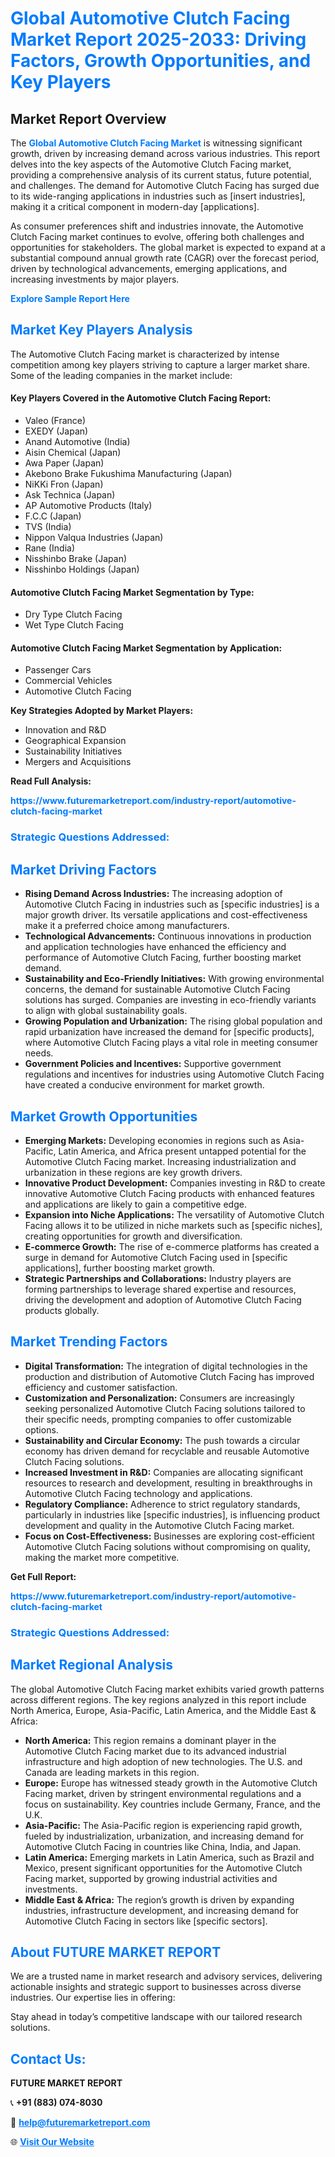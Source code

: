 <h1 style="color: #007BFF;">Global Automotive Clutch Facing Market Report 2025-2033: Driving Factors, Growth Opportunities, and Key Players</h1>

<section id="overview">
<h2>Market Report Overview</h2>
<p>The <a href="https://www.futuremarketreport.com/industry-report/automotive-clutch-facing-market" style="color: #007BFF; text-decoration: none;"><strong>Global Automotive Clutch Facing Market</strong></a> is witnessing significant growth, driven by increasing demand across various industries. This report delves into the key aspects of the Automotive Clutch Facing market, providing a comprehensive analysis of its current status, future potential, and challenges. The demand for Automotive Clutch Facing has surged due to its wide-ranging applications in industries such as [insert industries], making it a critical component in modern-day [applications].</p>
<p>As consumer preferences shift and industries innovate, the Automotive Clutch Facing market continues to evolve, offering both challenges and opportunities for stakeholders. The global market is expected to expand at a substantial compound annual growth rate (CAGR) over the forecast period, driven by technological advancements, emerging applications, and increasing investments by major players.</p>
</section>

<section id="overview">
<p><a href="https://www.futuremarketreport.com/request-sample/reportId=126193" style="color: #007BFF; text-decoration: none;"><strong>Explore Sample Report Here</strong></a></p>
</section>

<section id="key-players">
<h2 style="color: #007BFF;">Market Key Players Analysis</h2>
<p>The Automotive Clutch Facing market is characterized by intense competition among key players striving to capture a larger market share. Some of the leading companies in the market include:</p>
<h4>Key Players Covered in the Automotive Clutch Facing Report:</h4>
<ul><li>Valeo (France)</li><li>EXEDY (Japan)</li><li>Anand Automotive (India)</li><li>Aisin Chemical (Japan)</li><li>Awa Paper (Japan)</li><li>Akebono Brake Fukushima Manufacturing (Japan)</li><li>NiKKi Fron (Japan)</li><li>Ask Technica (Japan)</li><li>AP Automotive Products (Italy)</li><li>F.C.C (Japan)</li><li>TVS (India)</li><li>Nippon Valqua Industries (Japan)</li><li>Rane (India)</li><li>Nisshinbo Brake (Japan)</li><li>Nisshinbo Holdings (Japan)</li></ul>
<h4>Automotive Clutch Facing Market Segmentation by Type:</h4>
<ul><li>Dry Type Clutch Facing</li><li>Wet Type Clutch Facing</li></ul>

<h4>Automotive Clutch Facing Market Segmentation by Application:</h4>
<ul><li>Passenger Cars</li><li>Commercial Vehicles</li><li>Automotive Clutch Facing</li></ul>
<p><strong>Key Strategies Adopted by Market Players:</strong></p>
<ul>
<li>Innovation and R&D</li>
<li>Geographical Expansion</li>
<li>Sustainability Initiatives</li>
<li>Mergers and Acquisitions</li>
</ul>
</section>

<section>
<p><strong>Read Full Analysis: </strong></p><a href="https://www.futuremarketreport.com/industry-report/automotive-clutch-facing-market" style="color: #007BFF; text-decoration: none;"><strong>https://www.futuremarketreport.com/industry-report/automotive-clutch-facing-market</strong></a>
<h3 style="color: #007BFF;">Strategic Questions Addressed:</h3>
</section>

<section id="driving-factors">
<h2 style="color: #007BFF;">Market Driving Factors</h2>
<ul>
<li><strong>Rising Demand Across Industries:</strong> The increasing adoption of Automotive Clutch Facing in industries such as [specific industries] is a major growth driver. Its versatile applications and cost-effectiveness make it a preferred choice among manufacturers.</li>
<li><strong>Technological Advancements:</strong> Continuous innovations in production and application technologies have enhanced the efficiency and performance of Automotive Clutch Facing, further boosting market demand.</li>
<li><strong>Sustainability and Eco-Friendly Initiatives:</strong> With growing environmental concerns, the demand for sustainable Automotive Clutch Facing solutions has surged. Companies are investing in eco-friendly variants to align with global sustainability goals.</li>
<li><strong>Growing Population and Urbanization:</strong> The rising global population and rapid urbanization have increased the demand for [specific products], where Automotive Clutch Facing plays a vital role in meeting consumer needs.</li>
<li><strong>Government Policies and Incentives:</strong> Supportive government regulations and incentives for industries using Automotive Clutch Facing have created a conducive environment for market growth.</li>
</ul>
</section>

<section id="growth-opportunities">
<h2 style="color: #007BFF;">Market Growth Opportunities</h2>
<ul>
<li><strong>Emerging Markets:</strong> Developing economies in regions such as Asia-Pacific, Latin America, and Africa present untapped potential for the Automotive Clutch Facing market. Increasing industrialization and urbanization in these regions are key growth drivers.</li>
<li><strong>Innovative Product Development:</strong> Companies investing in R&D to create innovative Automotive Clutch Facing products with enhanced features and applications are likely to gain a competitive edge.</li>
<li><strong>Expansion into Niche Applications:</strong> The versatility of Automotive Clutch Facing allows it to be utilized in niche markets such as [specific niches], creating opportunities for growth and diversification.</li>
<li><strong>E-commerce Growth:</strong> The rise of e-commerce platforms has created a surge in demand for Automotive Clutch Facing used in [specific applications], further boosting market growth.</li>
<li><strong>Strategic Partnerships and Collaborations:</strong> Industry players are forming partnerships to leverage shared expertise and resources, driving the development and adoption of Automotive Clutch Facing products globally.</li>
</ul>
</section>

<section id="trending-factors">
<h2 style="color: #007BFF;">Market Trending Factors</h2>
<ul>
<li><strong>Digital Transformation:</strong> The integration of digital technologies in the production and distribution of Automotive Clutch Facing has improved efficiency and customer satisfaction.</li>
<li><strong>Customization and Personalization:</strong> Consumers are increasingly seeking personalized Automotive Clutch Facing solutions tailored to their specific needs, prompting companies to offer customizable options.</li>
<li><strong>Sustainability and Circular Economy:</strong> The push towards a circular economy has driven demand for recyclable and reusable Automotive Clutch Facing solutions.</li>
<li><strong>Increased Investment in R&D:</strong> Companies are allocating significant resources to research and development, resulting in breakthroughs in Automotive Clutch Facing technology and applications.</li>
<li><strong>Regulatory Compliance:</strong> Adherence to strict regulatory standards, particularly in industries like [specific industries], is influencing product development and quality in the Automotive Clutch Facing market.</li>
<li><strong>Focus on Cost-Effectiveness:</strong> Businesses are exploring cost-efficient Automotive Clutch Facing solutions without compromising on quality, making the market more competitive.</li>
</ul>
</section>

<section>
<p><strong>Get Full Report: </strong></p><a href="https://www.futuremarketreport.com/industry-report/automotive-clutch-facing-market" style="color: #007BFF; text-decoration: none;"><strong>https://www.futuremarketreport.com/industry-report/automotive-clutch-facing-market</strong></a>
<h3 style="color: #007BFF;">Strategic Questions Addressed:</h3>
</section>


<section id="regional-analysis">
<h2 style="color: #007BFF;">Market Regional Analysis</h2>
<p>The global Automotive Clutch Facing market exhibits varied growth patterns across different regions. The key regions analyzed in this report include North America, Europe, Asia-Pacific, Latin America, and the Middle East & Africa:</p>
<ul>
<li><strong>North America:</strong> This region remains a dominant player in the Automotive Clutch Facing market due to its advanced industrial infrastructure and high adoption of new technologies. The U.S. and Canada are leading markets in this region.</li>
<li><strong>Europe:</strong> Europe has witnessed steady growth in the Automotive Clutch Facing market, driven by stringent environmental regulations and a focus on sustainability. Key countries include Germany, France, and the U.K.</li>
<li><strong>Asia-Pacific:</strong> The Asia-Pacific region is experiencing rapid growth, fueled by industrialization, urbanization, and increasing demand for Automotive Clutch Facing in countries like China, India, and Japan.</li>
<li><strong>Latin America:</strong> Emerging markets in Latin America, such as Brazil and Mexico, present significant opportunities for the Automotive Clutch Facing market, supported by growing industrial activities and investments.</li>
<li><strong>Middle East & Africa:</strong> The region’s growth is driven by expanding industries, infrastructure development, and increasing demand for Automotive Clutch Facing in sectors like [specific sectors].</li>
</ul>
</section>

<footer>
<h2 style="color: #007BFF;">About FUTURE MARKET REPORT</h2>
<p>We are a trusted name in market research and advisory services, delivering actionable insights and strategic support to businesses across diverse industries. Our expertise lies in offering:</p>

<p>Stay ahead in today’s competitive landscape with our tailored research solutions.</p>

<h2 style="color: #007BFF;">Contact Us:</h2>
<p><strong>FUTURE MARKET REPORT</strong></p>
<p>📞 <strong>+91 (883) 074-8030</strong></p>
<p>📧 <strong><a href="mailto:help@futuremarketreport.com" style="color: #007BFF;">help@futuremarketreport.com</a></strong></p>
<p>🌐 <strong><a href="https://www.futuremarketreport.com/" style="color: #007BFF;">Visit Our Website</a></strong></p>
</footer>